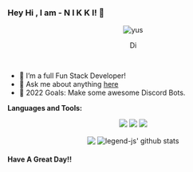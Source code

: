### Hey Hi , I am  - N I K K I! 👋
<p align="center"> <img src="https://komarev.com/ghpvc/?username=nikkicodez" alt="yus" /> </p>
<p align='center'> <a href="https://dsc.gg/spark">
  <img align="center" alt="Discord Server" width="16px" src="https://cdn.jsdelivr.net/npm/simple-icons@v3/icons/discord.svg" />
</a> </p>








 
<br />




- 🌱 I’m a full Fun Stack Developer!
- 💬 Ask me about anything [here](https://discord.gg/vbTY9vGQhG)
- 🥅 2022 Goals: Make some awesome Discord Bots.


**Languages and Tools:** &nbsp;
<p align="center">
<img src="https://img.shields.io/badge/Node.JS-black?style=for-the-badge&logo=node.js" />
<img src="https://img.shields.io/badge/Javascript-black?style=for-the-badge&logo=javascript" />
<img src="https://img.shields.io/badge/Font%20Awesome-black?style=for-the-badge&logo=Font%20Awesome" />
</p>
 

<p align="center">
  <img align="center" src="https://github-readme-stats.vercel.app/api/top-langs/?username=nikkicodez&show_icons=true&layout=compact&hide_border=true&theme=dark" />
  <img align="center" src="https://github-readme-stats.vercel.app/api?username=nikkicodez&show_icons=true&theme=dark&line_height=21" alt="legend-js' github stats"/>
 
 

#### Have A Great Day!!

